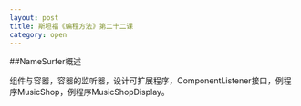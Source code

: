 ```yaml
---
layout: post
title: 斯坦福《编程方法》第二十二课
category: open
---
```

##NameSurfer概述

组件与容器，容器的监听器，设计可扩展程序，ComponentListener接口，例程序MusicShop，例程序MusicShopDisplay。
